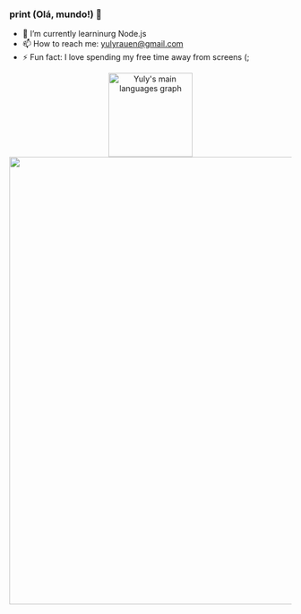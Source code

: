 ### print (Olá, mundo!) 👋

- 🌱 I’m currently learninurg Node.js
- 📫 How to reach me: yulyrauen@gmail.com
- ⚡ Fun fact: I love spending my free time away from screens (;

<div align="center">
  <div>
    <img src="https://github-readme-stats.vercel.app/api/top-langs?username=yulyRauen&locale=en&hide_title=false&layout=compact&card_width=450&langs_count=6&theme=outrun&hide_border=true&border_radius=25" height="150" alt="Yuly's main languages graph"  />
    <img width="800" src="http://github-profile-summary-cards.vercel.app/api/cards/profile-details?username=yulyRauen&theme=outrun">
  </div>
</div>
